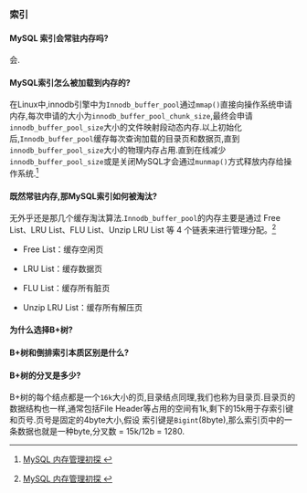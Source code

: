 ### 索引
#### MySQL 索引会常驻内存吗?
会.
#### MySQL索引怎么被加载到内存的?
在Linux中,innodb引擎中为`Innodb_buffer_pool`通过`mmap()`直接向操作系统申请内存,每次申请的大小为`innodb_buffer_pool_chunk_size`,最终会申请`innodb_buffer_pool_size`大小的文件映射段动态内存.以上初始化后,`Innodb_buffer_pool`缓存每次查询加载的目录页和数据页,直到`innodb_buffer_pool_size`大小的物理内存占用.直到在线减少`innodb_buffer_pool_size`或是关闭MySQL才会通过`munmap()`方式释放内存给操作系统.[^mysql_memory]
#### 既然常驻内存,那MySQL索引如何被淘汰?
无外乎还是那几个缓存淘汰算法.`Innodb_buffer_pool`的内存主要是通过 Free List、LRU List、FLU List、Unzip LRU List 等 4 个链表来进行管理分配。[^mysql_memory]

- Free List：缓存空闲页

-  LRU  List：缓存数据页

- FLU  List：缓存所有脏页

- Unzip   LRU List：缓存所有解压页

[^mysql_memory]: [ MySQL 内存管理初探
](https://mp.weixin.qq.com/s/jlFueo-WnR3gILR38uzeIg)

#### 为什么选择B+树?
#### B+树和倒排索引本质区别是什么?
#### B+树的分叉是多少?
B+树的每个结点都是一个`16k`大小的页,目录结点同理,我们也称为目录页.目录页的数据结构也一样,通常包括File Header等占用的空间有1k,剩下的15k用于存索引键和页号.页号是固定的4byte大小,假设
索引键是`Bigint`(8byte),那么索引页中的一条数据也就是一种byte,分叉数 = 15k/12b = 1280.